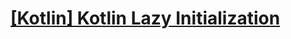 # [[Kotlin] Kotlin Lazy Initialization](https://medium.com/@joongwon/kotlin-kotlin-lazy-initialization-901079296e43)
